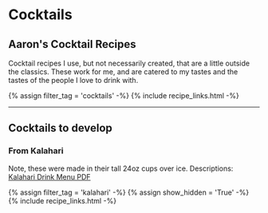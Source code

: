 # Cocktails

## Aaron's Cocktail Recipes

Cocktail recipes I use, but not necessarily created, that are a little outside the classics. These work for me, and are catered to my tastes and the tastes of the people I love to drink with. 

{% assign filter_tag = 'cocktails' -%}
{% include recipe_links.html -%}

* * * 

## Cocktails to develop

### From Kalahari

Note, these were made in their tall 24oz cups over ice. Descriptions: [Kalahari Drink Menu PDF](https://www.kalahariresorts.com/media/lepayhnz/pa-cabana-drink-menu-115x11-050624_.pdf)

{% assign filter_tag = 'kalahari' -%}
{% assign show_hidden = 'True' -%}
{% include recipe_links.html -%}
